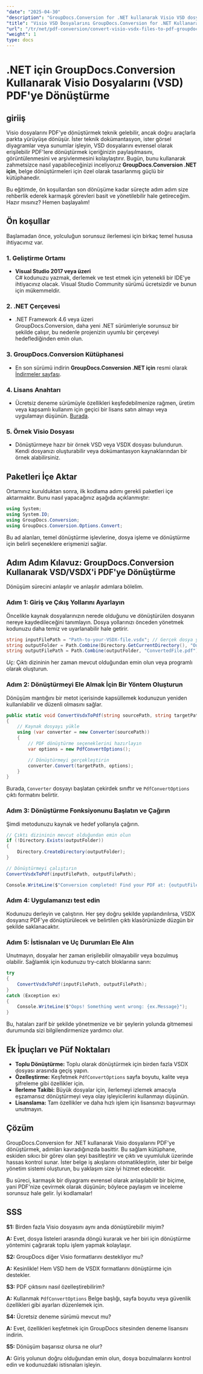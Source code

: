 ```yaml
---
"date": "2025-04-30"
"description": "GroupDocs.Conversion for .NET kullanarak Visio VSD dosyalarını zahmetsizce PDF'ye nasıl dönüştüreceğinizi öğrenin. Bu kılavuz, kurulum, ayarlama ve pratik kullanım durumlarını kapsar."
"title": "Visio VSD Dosyalarını GroupDocs.Conversion for .NET Kullanarak PDF'ye Dönüştürme Kapsamlı Bir Kılavuz"
"url": "/tr/net/pdf-conversion/convert-visio-vsdx-files-to-pdf-groupdocs-net/"
"weight": 1
type: docs
---
```

# .NET için GroupDocs.Conversion Kullanarak Visio Dosyalarını (VSD) PDF'ye Dönüştürme

## giriiş

Visio dosyalarını PDF'ye dönüştürmek teknik gelebilir, ancak doğru araçlarla parkta yürüyüşe dönüşür. İster teknik dokümantasyon, ister görsel diyagramlar veya sunumlar işleyin, VSD dosyalarını evrensel olarak erişilebilir PDF'lere dönüştürmek içeriğinizin paylaşılmasını, görüntülenmesini ve arşivlenmesini kolaylaştırır. Bugün, bunu kullanarak zahmetsizce nasıl yapabileceğinizi inceliyoruz **GroupDocs.Conversion .NET için**, belge dönüştürmeleri için özel olarak tasarlanmış güçlü bir kütüphanedir.

Bu eğitimde, ön koşullardan son dönüşüme kadar süreçte adım adım size rehberlik ederek karmaşık görevleri basit ve yönetilebilir hale getireceğim. Hazır mısınız? Hemen başlayalım!

## Ön koşullar

Başlamadan önce, yolculuğun sorunsuz ilerlemesi için birkaç temel hususa ihtiyacımız var.

### 1. Geliştirme Ortamı

- **Visual Studio 2017 veya üzeri**  
C# kodunuzu yazmak, derlemek ve test etmek için yetenekli bir IDE'ye ihtiyacınız olacak. Visual Studio Community sürümü ücretsizdir ve bunun için mükemmeldir.

### 2. .NET Çerçevesi

- .NET Framework 4.6 veya üzeri  
GroupDocs.Conversion, daha yeni .NET sürümleriyle sorunsuz bir şekilde çalışır, bu nedenle projenizin uyumlu bir çerçeveyi hedeflediğinden emin olun.

### 3. GroupDocs.Conversion Kütüphanesi

- En son sürümü indirin **GroupDocs.Conversion .NET için** resmi olarak [İndirmeler sayfası](https://releases.groupdocs.com/conversion/net/).

### 4. Lisans Anahtarı

- Ücretsiz deneme sürümüyle özellikleri keşfedebilmenize rağmen, üretim veya kapsamlı kullanım için geçici bir lisans satın almayı veya uygulamayı düşünün. [Burada](https://purchase.groupdocs.com/temporary-license/).

### 5. Örnek Visio Dosyası

- Dönüştürmeye hazır bir örnek VSD veya VSDX dosyası bulundurun. Kendi dosyanızı oluşturabilir veya dokümantasyon kaynaklarından bir örnek alabilirsiniz.

## Paketleri İçe Aktar

Ortamınız kurulduktan sonra, ilk kodlama adımı gerekli paketleri içe aktarmaktır. Bunu nasıl yapacağınız aşağıda açıklanmıştır:

```csharp
using System;
using System.IO;
using GroupDocs.Conversion;
using GroupDocs.Conversion.Options.Convert;
```

Bu ad alanları, temel dönüştürme işlevlerine, dosya işleme ve dönüştürme için belirli seçeneklere erişmenizi sağlar.

## Adım Adım Kılavuz: GroupDocs.Conversion Kullanarak VSD/VSDX'i PDF'ye Dönüştürme

Dönüşüm sürecini anlaşılır ve anlaşılır adımlara bölelim.

### Adım 1: Giriş ve Çıkış Yollarını Ayarlayın

Öncelikle kaynak dosyalarınızın nerede olduğunu ve dönüştürülen dosyanın nereye kaydedileceğini tanımlayın. Dosya yollarınızı önceden yönetmek kodunuzu daha temiz ve uyarlanabilir hale getirir.

```csharp
string inputFilePath = "Path-to-your-VSDX-file.vsdx"; // Gerçek dosya yolunuzla değiştirin
string outputFolder = Path.Combine(Directory.GetCurrentDirectory(), "Output");
string outputFilePath = Path.Combine(outputFolder, "ConvertedFile.pdf");
```

*Uç:* Çıktı dizininin her zaman mevcut olduğundan emin olun veya programlı olarak oluşturun.

### Adım 2: Dönüştürmeyi Ele Almak İçin Bir Yöntem Oluşturun

Dönüşüm mantığını bir metot içerisinde kapsüllemek kodunuzun yeniden kullanılabilir ve düzenli olmasını sağlar.

```csharp
public static void ConvertVsdxToPdf(string sourcePath, string targetPath)
{
    // Kaynak dosyayı yükle
    using (var converter = new Converter(sourcePath))
    {
        // PDF dönüştürme seçeneklerini hazırlayın
        var options = new PdfConvertOptions();

        // Dönüştürmeyi gerçekleştirin
        converter.Convert(targetPath, options);
    }
}
```

Burada, `Converter` dosyayı başlatan çekirdek sınıftır ve `PdfConvertOptions` çıktı formatını belirtir.

### Adım 3: Dönüştürme Fonksiyonunu Başlatın ve Çağırın

Şimdi metodunuzu kaynak ve hedef yollarıyla çağırın.

```csharp
// Çıktı dizininin mevcut olduğundan emin olun
if (!Directory.Exists(outputFolder))
{
    Directory.CreateDirectory(outputFolder);
}

// Dönüştürmeyi çalıştırın
ConvertVsdxToPdf(inputFilePath, outputFilePath);

Console.WriteLine($"Conversion completed! Find your PDF at: {outputFilePath}");
```

### Adım 4: Uygulamanızı test edin

Kodunuzu derleyin ve çalıştırın. Her şey doğru şekilde yapılandırılırsa, VSDX dosyanız PDF'ye dönüştürülecek ve belirtilen çıktı klasörünüzde düzgün bir şekilde saklanacaktır.

### Adım 5: İstisnaları ve Uç Durumları Ele Alın

Unutmayın, dosyalar her zaman erişilebilir olmayabilir veya bozulmuş olabilir. Sağlamlık için kodunuzu try-catch bloklarına sarın:

```csharp
try
{
    ConvertVsdxToPdf(inputFilePath, outputFilePath);
}
catch (Exception ex)
{
    Console.WriteLine($"Oops! Something went wrong: {ex.Message}");
}
```

Bu, hataları zarif bir şekilde yönetmenize ve bir şeylerin yolunda gitmemesi durumunda sizi bilgilendirmenize yardımcı olur.

## Ek İpuçları ve Püf Noktaları

- **Toplu Dönüştürme:** Toplu olarak dönüştürmek için birden fazla VSDX dosyası arasında geçiş yapın.
- **Özelleştirme:** Keşfetmek `PdfConvertOptions` sayfa boyutu, kalite veya şifreleme gibi özellikler için.
- **İlerleme Takibi:** Büyük dosyalar için, ilerlemeyi izlemek amacıyla eşzamansız dönüştürmeyi veya olay işleyicilerini kullanmayı düşünün.
- **Lisanslama:** Tam özellikler ve daha hızlı işlem için lisansınızı başvurmayı unutmayın.

## Çözüm

GroupDocs.Conversion for .NET kullanarak Visio dosyalarını PDF'ye dönüştürmek, adımları kavradığınızda basittir. Bu sağlam kütüphane, eskiden sıkıcı bir görev olan şeyi basitleştirir ve çıktı ve uyumluluk üzerinde hassas kontrol sunar. İster belge iş akışlarını otomatikleştirin, ister bir belge yönetim sistemi oluşturun, bu yaklaşım size iyi hizmet edecektir.

Bu süreci, karmaşık bir diyagramı evrensel olarak anlaşılabilir bir biçime, yani PDF'nize çevirmek olarak düşünün; böylece paylaşım ve inceleme sorunsuz hale gelir. İyi kodlamalar!

## SSS

**S1:** Birden fazla Visio dosyasını aynı anda dönüştürebilir miyim?  

**A:** Evet, dosya listeleri arasında döngü kurarak ve her biri için dönüştürme yöntemini çağırarak toplu işlem yapmak kolaylaşır.

**S2:** GroupDocs diğer Visio formatlarını destekliyor mu?  

**A:** Kesinlikle! Hem VSD hem de VSDX formatlarını dönüştürme için destekler.

**S3:** PDF çıktısını nasıl özelleştirebilirim?  

**A:** Kullanmak `PdfConvertOptions` Belge başlığı, sayfa boyutu veya güvenlik özellikleri gibi ayarları düzenlemek için.

**S4:** Ücretsiz deneme sürümü mevcut mu?  

**A:** Evet, özellikleri keşfetmek için GroupDocs sitesinden deneme lisansını indirin.

**S5:** Dönüşüm başarısız olursa ne olur?  

**A:** Giriş yolunun doğru olduğundan emin olun, dosya bozulmalarını kontrol edin ve kodunuzdaki istisnaları işleyin.